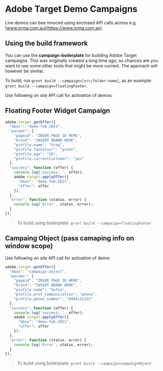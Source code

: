 # Adobe Target Demo Campaigns

Live demos can bee invoced using enclosed API calls across e.g. [www.nrma.com.au](https://www.nrma.com.au).

## Using the build framework

You can use the **campaign-boilerplate** for building Adobe Target campaigns. This was originally created a long time ago, so chances are you want to use some other tools that might be more current. The approach will however be similar.

To build, run `grunt build --campaign=[src/folder-name]`, as an example: `grunt build --campaign=floatingFooter`.

Use following on site API call for activation of demos:

## Floating Footer Widget Campaign

```javascript
adobe.target.getOffer({
  "mbox": "demo-feb-2021",
  "params": {
    "pageid": "INSER PAGE ID HERE",
    "brand": "INSERT BRAND HERE",
    "profile.name": "Greg",
    "profile.favColour": "green",
    "profile.age": "28",
    "profile.currentCustomer": "yes"
  },
  "success": function (offer) {
    console.log('success: ', offer);
    adobe.target.applyOffer({
      "mbox": "demo-feb-2021",
      "offer": offer
    });
  },
  "error": function (status, error) {
    console.log('Error', status, error);
  }
});
```

> To build using boilerplate: `grunt build --campaign=floatingFooter`

## Campaing Object (pass camaping info on window scope)

Use following on site API call for activation of demo:

```javascript
adobe.target.getOffer({
  "mbox": "campaign-object",
  "params": {
    "pageid": "INSER PAGE ID HERE",
    "brand": "INSERT BRAND HERE",
    "profile.name": "Sofia",
    "profile.pref_communication": "phone",
    "profile.phone_number": "0404111222"
  },
  "success": function (offer) {
    console.log('success: ', offer);
    adobe.target.applyOffer({
      "mbox": "demo-feb-2021",
      "offer": offer
    });
  },
  "error": function (status, error) {
    console.log('Error', status, error);
  }
});
```

> To build using boilerplate: `grunt build --campaign=campaignObject`
